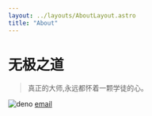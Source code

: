 ```yaml
---
layout: ../layouts/AboutLayout.astro
title: "About"
---
```


# 无极之道

> 真正的大师,永远都怀着一颗学徒的心。

![deno](/assets/images/about/self.jpg)
[email](mailto:3025822868@qq.com)
